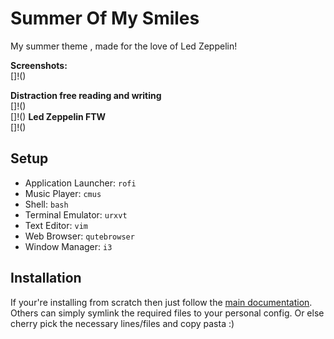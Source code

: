 # Summer Of My Smiles

My summer theme , made for the love of Led Zeppelin!

**Screenshots:**  
[]!()  

**Distraction free reading and writing**  
[]!()    
[]!()
**Led Zeppelin FTW**  
[]!()

## Setup

- Application Launcher: `rofi`
- Music Player: `cmus`
- Shell: `bash`
- Terminal Emulator: `urxvt`
- Text Editor: `vim`
- Web Browser: `qutebrowser`
- Window Manager: `i3`


## Installation

If your're installing from scratch then just follow the [main documentation]().  
Others can simply symlink the required files to your personal config. Or else cherry pick the necessary lines/files and copy pasta :)
